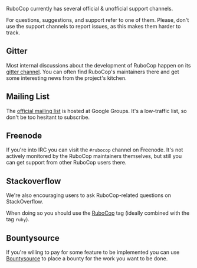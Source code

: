 RuboCop currently has several official & unofficial support channels.

For questions, suggestions, and support refer to one of them. Please, don't
use the support channels to report issues, as this makes them harder to track.

## Gitter

Most internal discussions about the development of RuboCop happen on its
[gitter channel](https://gitter.im/bbatsov/rubocop). You can often find
RuboCop's maintainers there and get some interesting news from the project's
kitchen.

## Mailing List

The [official mailing list](https://groups.google.com/forum/#!forum/rubocop) is
hosted at Google Groups. It's a low-traffic list, so don't be too hesitant to subscribe.

## Freenode

If you're into IRC you can visit the `#rubocop` channel on Freenode.
It's not actively
monitored by the RuboCop maintainers themselves, but still you can get support
from other RuboCop users there.

## Stackoverflow

We're also encouraging users to ask RuboCop-related questions on StackOverflow.

When doing so you should use the
[RuboCop](https://stackoverflow.com/questions/tagged/rubocop) tag (ideally combined
with the tag `ruby`).

## Bountysource

If you're willing to pay for some feature to be implemented you can use
[Bountysource](https://www.bountysource.com/teams/rubocop/issues) to place a
bounty for the work you want to be done.
